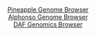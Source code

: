 <div id="Pineapple_Genome_Browser" align="center">
  <a href="https://igv.org/app/?sessionURL=blob:zZNdT9swGIX_iyXQJqWJnTRpE6maQilfhYJaSqEIRW7ipAbHDraTUqr.93nVpt0MiV5smuQL.5Xt95zjxxvQEKmo4CACro18GyFgAbUUqwkuK0ZGuCQKRDlmilhAkpxIwlMCog3IsdJ4Or40J5daVypyHKqrVol5IWzl2bjE74LjlbJTUTp9wRheCIm1kMo5krgRDi2a1ooscFXZprdn.06GNXYwq5aCK.FUhBfJytyX_ColBeGiJElZM013AhKjx2jM7Bx_i2eTOE2JUkOyPs968fA8vvMG0_lp0J9Pr89m02B2OKEFx7qWpDeA.rl74J6YcXFzPzxt3rL1mbil48lDSmftA._4cPBWUUlUD3VQ1_PDoNM24VCekbf_ybcZdE_vR_y46j_Adqov0VX_wDW6.kuej17uByPxgfOtBZhIa0MDSJeyEyFoeTCwfDdo_ZiirgVhaPKRgoLo8ckCWuL0xWx_3AC9rgwzQJHXeoePBYTMiARRK4Swg8LQ9dudNgxDtLU2oJbs74V7Mh2HHejGrhskOWXaAJ0lilfKxpzbTZrbxfueaa6Ht2M8L.9f..zi2r9E7GU9Ch7O7moT7OpDjkzz3RMaq5_R9E_I.4wQWy_2xU3jqpbPbMDj2Py2rAvnWXd5cqpv0O1x_MeAfGN3v3ByIUuszX5TMcufxDVYUsy1KTRU0QVlVK9nJkexAhFyPQMuSAUThkQgi8UXaEEL.fDrb0C97dP2Ow--">Pineapple Genome Browser</a>
</div>
<div id="Alphonso_Genome_Browser" align="center">
  <a href="https://igv.org/app/?sessionURL=blob:zZJda9swFIb_i6BlA8eW7cSxDWU4_chK2jRr6qQfFKPYsqNNlhRJsZuE_PdpZWM3HTQXGwNdSIcjnfd99exAg6UinIEYeLbbs10XWEAteTtFtaB4jGqsQFwiqrAFJC6xxCzHIN6BEimN0tsrc3OptVCx4xAtOjViFbeVb6MabTlDrbJzXjunnFK04BJpLpUzkKjhDqmaTosXSAjbzPbtnlMgjRxExZIzxR2BWZW15r3sVymrMOM1zuo11eRVQGb0GI2FXaJPyXya5DlWaoQ3l8VJMrpMZv55.jgMTh_Tm8_zNJgfT0nFkF5LfBLOJu1cssFotFbDsr5Xs.XD3cVNSx_zI__s.PxFEInVidt3Q78XhTA0wRBW4Jf_ybNZ5EDfW0_dTsbXA49wVbsi6d_dC63SC.9L903fEdhbgPJ8bTgA.VL2YxdaPgysnhd0fmzd0IKmy.DBCYifni2gJcq_mfanHdAbYWgBCq_Wr.BYgMsCSxB3Igj7bhR5vW6_C6PI3Vs7sJb070V7kd5GfeglnhdkJaHaoFxkigllI8bsJi_tantglpVahUOfbulqkhdXR95gGejxHIkmCaf8D2lawAx__UBj9T2a_gl37xFi68WhsE1m9z7Zfj1_eFB6vBmllc8X5VVwNuzCt.JxoTF7WDQllzXSpt9UzPEnbw2SBDFtCg1RZEEo0Zu5SZG3IHY932ALck654RDIavEBWtBye_Djbzz9_fP.Ow--">Alphonso Genome Browser</a>
</div>


<div id="DAF_Genomics_Browser" align="center">
  <a href="https://igv.org/app/?sessionURL=blob:tZFra9swFIb_i2D9ZDu.3yAMkzZb1rHSZJ63lhJO7WNbzLJcSW7Shfz3CbdlsAtj0IEkJM7lfXWeA7lHISnvSUpcywksxyEGkS3fbYANHX4AhpKkNXQSDSKwRoF9iSQ9kBqkgnz9Xle2Sg0ync0qqM0Ge85oKS3pWTCYko.qRZ1quhYw.MZ72Emr5EwnK5hBN7S8l3wGZYlSmvZswL7Z7kAfz7Ht1BK3bOwUnVS32oQ2Vlk1aLe0r3D_FyP_QVkv.jorNtlUf44Pq2qena.yT95ZfvUmXFzlF2.LPCxONrTpQY0C58H.jn4cm_vh4p3LGCbeZrlsshXtYvuVd3pyth.oQDl3Iif2giSMHXI0SMfLUSMgZSuc1PGNyI0N1_fNp6sXhHoGglOSXt8YRAkov.r06wNRD4MGRSTejRMzg3BRoSCpmdh25CSJG_iRbyeJczQOZBTdC5Nc5uskst3MdUPrFpjWr2k3jU8L_Rp8KYw_ddb7XzF1AIsmvmxugz1W9PPi9AsrLsW6EF7.W0yudv_Hb9VcMFA69Ph8ggKdVmPYqx9UvOPN8Ts-">DAF Genomics Browser</a>
</div>
